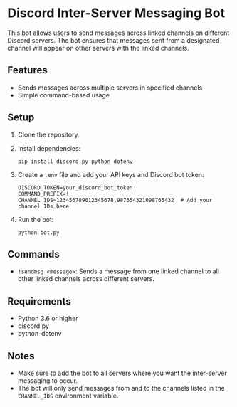 
# Discord Inter-Server Messaging Bot

This bot allows users to send messages across linked channels on different Discord servers. The bot ensures that messages sent from a designated channel will appear on other servers with the linked channels.

## Features

- Sends messages across multiple servers in specified channels
- Simple command-based usage

## Setup

1. Clone the repository.
2. Install dependencies:

   ```
   pip install discord.py python-dotenv
   ```

3. Create a `.env` file and add your API keys and Discord bot token:

   ```
   DISCORD_TOKEN=your_discord_bot_token
   COMMAND_PREFIX=!
   CHANNEL_IDS=123456789012345678,987654321098765432  # Add your channel IDs here
   ```

4. Run the bot:

   ```
   python bot.py
   ```

## Commands

- `!sendmsg <message>`: Sends a message from one linked channel to all other linked channels across different servers.

## Requirements

- Python 3.6 or higher
- discord.py
- python-dotenv

## Notes

- Make sure to add the bot to all servers where you want the inter-server messaging to occur.
- The bot will only send messages from and to the channels listed in the `CHANNEL_IDS` environment variable.
